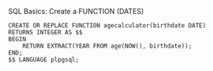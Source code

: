 SQL Basics: Create a FUNCTION (DATES)

    CREATE OR REPLACE FUNCTION agecalculator(birthdate DATE)
    RETURNS INTEGER AS $$
    BEGIN
        RETURN EXTRACT(YEAR FROM age(NOW(), birthdate));
    END;
    $$ LANGUAGE plpgsql;
